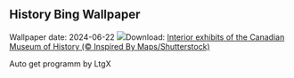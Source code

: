 ## History Bing Wallpaper
Wallpaper date: 2024-06-22
![](https://www.bing.com/th?id=OHR.IndPeopleDay_EN-CA8734922275_UHD.jpg&w=1000)Download: [Interior exhibits of the Canadian Museum of History (© Inspired By Maps/Shutterstock)](https://www.bing.com/th?id=OHR.IndPeopleDay_EN-CA8734922275_UHD.jpg)

Auto get programm by LtgX
